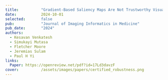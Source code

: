 ```yaml
---
title:          "Gradient-Based Saliency Maps Are Not Trustworthy Visual Explanations of Automated AI Musculoskeletal Diagnoses"
date:           2024-10-01
selected:       false
pub:            "Journal of Imaging Informatics in Medicine"
pub_date:       "2024"
authors:
  - Kesavan Venkatesh
  - Simukayi Mutasa
  - Fletcher Moore
  - Jeremias Sulam
  - Paul H Yi
links:
  Paper: https://openreview.net/pdf?id=17Ld3davzF
cover:          /assets/images/papers/certified_robustness.png
---
```

